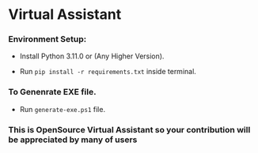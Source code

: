 # Virtual Assistant

### <b> Environment Setup: </b>

- Install Python 3.11.0 or (Any Higher Version).

- Run `pip install -r requirements.txt` inside terminal.

### <b>To Genenrate EXE file.</b>

- Run `generate-exe.ps1` file.

### <b>This is OpenSource Virtual Assistant so your contribution will be appreciated by many of users</b>
